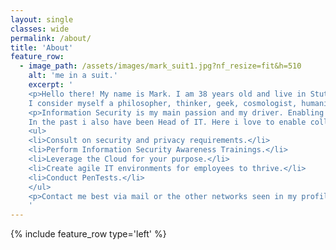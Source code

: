 ```yaml
---
layout: single
classes: wide
permalink: /about/
title: 'About'
feature_row:
  - image_path: /assets/images/mark_suit1.jpg?nf_resize=fit&h=510
    alt: 'me in a suit.'
    excerpt: '
    <p>Hello there! My name is Mark. I am 38 years old and live in Stuttgart,  Germany.<br>
    I consider myself a philosopher, thinker, geek, cosmologist, humanist.</p>
    <p>Information Security is my main passion and my driver. Enabling a company to build a secure product or service for their customers. This is what motivates me.<br> 
    In the past i also have been Head of IT. Here i love to enable colleagues to achieve their best, everyday.</p>
    <ul>
    <li>Consult on security and privacy requirements.</li>
    <li>Perform Information Security Awareness Trainings.</li>
    <li>Leverage the Cloud for your purpose.</li>
    <li>Create agile IT environments for employees to thrive.</li>
    <li>Conduct PenTests.</li>
    </ul>
    <p>Contact me best via mail or the other networks seen in my profile on the left.</p>
    '
---
```


{% include feature_row type='left' %}
